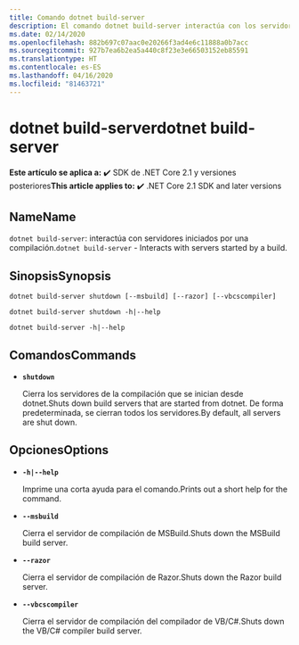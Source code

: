 ```yaml
---
title: Comando dotnet build-server
description: El comando dotnet build-server interactúa con los servidores que se han iniciado por una compilación.
ms.date: 02/14/2020
ms.openlocfilehash: 882b697c07aac0e20266f3ad4e6c11888a0b7acc
ms.sourcegitcommit: 927b7ea6b2ea5a440c8f23e3e66503152eb85591
ms.translationtype: HT
ms.contentlocale: es-ES
ms.lasthandoff: 04/16/2020
ms.locfileid: "81463721"
---
```

# <a name="dotnet-build-server"></a><span data-ttu-id="9d54f-103">dotnet build-server</span><span class="sxs-lookup"><span data-stu-id="9d54f-103">dotnet build-server</span></span>

<span data-ttu-id="9d54f-104">**Este artículo se aplica a:** ✔️ SDK de .NET Core 2.1 y versiones posteriores</span><span class="sxs-lookup"><span data-stu-id="9d54f-104">**This article applies to:** ✔️ .NET Core 2.1 SDK and later versions</span></span>

## <a name="name"></a><span data-ttu-id="9d54f-105">Name</span><span class="sxs-lookup"><span data-stu-id="9d54f-105">Name</span></span>

<span data-ttu-id="9d54f-106">`dotnet build-server`: interactúa con servidores iniciados por una compilación.</span><span class="sxs-lookup"><span data-stu-id="9d54f-106">`dotnet build-server` - Interacts with servers started by a build.</span></span>

## <a name="synopsis"></a><span data-ttu-id="9d54f-107">Sinopsis</span><span class="sxs-lookup"><span data-stu-id="9d54f-107">Synopsis</span></span>

```dotnetcli
dotnet build-server shutdown [--msbuild] [--razor] [--vbcscompiler]

dotnet build-server shutdown -h|--help

dotnet build-server -h|--help
```

## <a name="commands"></a><span data-ttu-id="9d54f-108">Comandos</span><span class="sxs-lookup"><span data-stu-id="9d54f-108">Commands</span></span>

- **`shutdown`**

  <span data-ttu-id="9d54f-109">Cierra los servidores de la compilación que se inician desde dotnet.</span><span class="sxs-lookup"><span data-stu-id="9d54f-109">Shuts down build servers that are started from dotnet.</span></span> <span data-ttu-id="9d54f-110">De forma predeterminada, se cierran todos los servidores.</span><span class="sxs-lookup"><span data-stu-id="9d54f-110">By default, all servers are shut down.</span></span>

## <a name="options"></a><span data-ttu-id="9d54f-111">Opciones</span><span class="sxs-lookup"><span data-stu-id="9d54f-111">Options</span></span>

- **`-h|--help`**

  <span data-ttu-id="9d54f-112">Imprime una corta ayuda para el comando.</span><span class="sxs-lookup"><span data-stu-id="9d54f-112">Prints out a short help for the command.</span></span>

- **`--msbuild`**

  <span data-ttu-id="9d54f-113">Cierra el servidor de compilación de MSBuild.</span><span class="sxs-lookup"><span data-stu-id="9d54f-113">Shuts down the MSBuild build server.</span></span>

- **`--razor`**

  <span data-ttu-id="9d54f-114">Cierra el servidor de compilación de Razor.</span><span class="sxs-lookup"><span data-stu-id="9d54f-114">Shuts down the Razor build server.</span></span>

- **`--vbcscompiler`**

  <span data-ttu-id="9d54f-115">Cierra el servidor de compilación del compilador de VB/C#.</span><span class="sxs-lookup"><span data-stu-id="9d54f-115">Shuts down the VB/C# compiler build server.</span></span>
